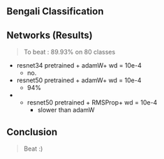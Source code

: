 ## Bengali Classification

## Networks (Results)
> To beat : 89.93% on 80 classes 
- resnet34 pretrained + adamW+ wd = 10e-4
    - no.
- resnet50 pretrained + adamW+ wd = 10e-4
    - 94%
- - resnet50 pretrained + RMSProp+ wd = 10e-4
    - slower than adamW
    
## Conclusion
> Beat :)